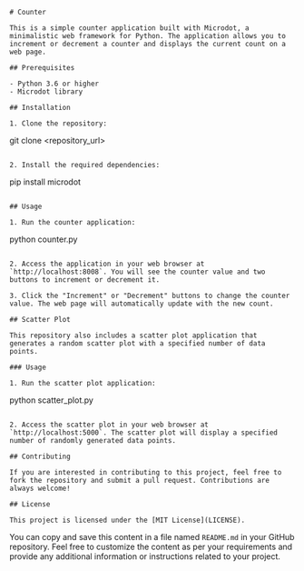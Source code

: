 ```
# Counter

This is a simple counter application built with Microdot, a minimalistic web framework for Python. The application allows you to increment or decrement a counter and displays the current count on a web page.

## Prerequisites

- Python 3.6 or higher
- Microdot library

## Installation

1. Clone the repository:

   ```
   git clone <repository_url>
   ```

2. Install the required dependencies:

   ```
   pip install microdot
   ```

## Usage

1. Run the counter application:

   ```
   python counter.py
   ```

2. Access the application in your web browser at `http://localhost:8008`. You will see the counter value and two buttons to increment or decrement it.

3. Click the "Increment" or "Decrement" buttons to change the counter value. The web page will automatically update with the new count.

## Scatter Plot

This repository also includes a scatter plot application that generates a random scatter plot with a specified number of data points.

### Usage

1. Run the scatter plot application:

   ```
   python scatter_plot.py
   ```

2. Access the scatter plot in your web browser at `http://localhost:5000`. The scatter plot will display a specified number of randomly generated data points.

## Contributing

If you are interested in contributing to this project, feel free to fork the repository and submit a pull request. Contributions are always welcome!

## License

This project is licensed under the [MIT License](LICENSE).
```

You can copy and save this content in a file named `README.md` in your GitHub repository. Feel free to customize the content as per your requirements and provide any additional information or instructions related to your project.
